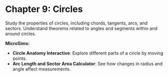 # Chapter 9: Circles

Study the properties of circles, including chords, tangents, arcs, and sectors. Understand theorems related to angles and segments within and around circles.

**MicroSims:**

- **Circle Anatomy Interactive**: Explore different parts of a circle by moving points.
- **Arc Length and Sector Area Calculator**: See how changes in radius and angle affect measurements.
